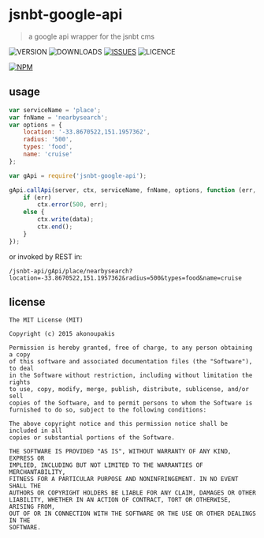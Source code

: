 # jsnbt-google-api
> a google api wrapper for the jsnbt cms

![VERSION](https://img.shields.io/npm/v/jsnbt-google-api.svg)
![DOWNLOADS](https://img.shields.io/npm/dt/jsnbt-google-api.svg)
[![ISSUES](https://img.shields.io/github/issues-raw/akonoupakis/jsnbt-google-api.svg)](https://github.com/akonoupakis/jsnbt-google-api/issues)
![LICENCE](https://img.shields.io/npm/l/jsnbt-google-api.svg)

[![NPM](https://nodei.co/npm/jsnbt-google-api.png?downloads=true)](https://nodei.co/npm/jsnbt-google-api/)


## usage

```js
var serviceName = 'place';
var fnName = 'nearbysearch';
var options = {
    location: '-33.8670522,151.1957362',
    radius: '500',
    types: 'food',
    name: 'cruise'
};

var gApi = require('jsnbt-google-api');

gApi.callApi(server, ctx, serviceName, fnName, options, function (err, data) {
    if (err)
        ctx.error(500, err);
    else {
        ctx.write(data);
        ctx.end();
    }
});
```
or invoked by REST in:
```
/jsnbt-api/gApi/place/nearbysearch?location=-33.8670522,151.1957362&radius=500&types=food&name=cruise
```


## license
```
The MIT License (MIT)

Copyright (c) 2015 akonoupakis

Permission is hereby granted, free of charge, to any person obtaining a copy
of this software and associated documentation files (the "Software"), to deal
in the Software without restriction, including without limitation the rights
to use, copy, modify, merge, publish, distribute, sublicense, and/or sell
copies of the Software, and to permit persons to whom the Software is
furnished to do so, subject to the following conditions:

The above copyright notice and this permission notice shall be included in all
copies or substantial portions of the Software.

THE SOFTWARE IS PROVIDED "AS IS", WITHOUT WARRANTY OF ANY KIND, EXPRESS OR
IMPLIED, INCLUDING BUT NOT LIMITED TO THE WARRANTIES OF MERCHANTABILITY,
FITNESS FOR A PARTICULAR PURPOSE AND NONINFRINGEMENT. IN NO EVENT SHALL THE
AUTHORS OR COPYRIGHT HOLDERS BE LIABLE FOR ANY CLAIM, DAMAGES OR OTHER
LIABILITY, WHETHER IN AN ACTION OF CONTRACT, TORT OR OTHERWISE, ARISING FROM,
OUT OF OR IN CONNECTION WITH THE SOFTWARE OR THE USE OR OTHER DEALINGS IN THE
SOFTWARE.
```